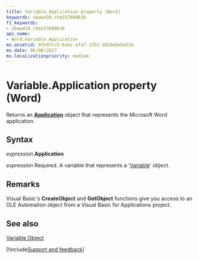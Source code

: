 ```yaml
---
title: Variable.Application property (Word)
keywords: vbawd10.chm157680616
f1_keywords:
- vbawd10.chm157680616
api_name:
- Word.Variable.Application
ms.assetid: 9fe97cc5-6abc-efa7-1fb1-302bebebe53e
ms.date: 06/08/2017
ms.localizationpriority: medium
---
```



# Variable.Application property (Word)

Returns an **[Application](Word.Application.md)** object that represents the Microsoft Word application.


## Syntax

_expression_.**Application**

_expression_ Required. A variable that represents a '[Variable](Word.Variable.md)' object.


## Remarks

Visual Basic's **CreateObject** and **GetObject** functions give you access to an OLE Automation object from a Visual Basic for Applications project.


## See also


[Variable Object](Word.Variable.md)

[!include[Support and feedback](~/includes/feedback-boilerplate.md)]